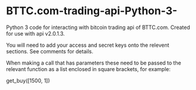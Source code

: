 # BTTC.com-trading-api-Python-3-
Python 3 code for interacting with bitcoin trading api of BTTC.com.  Created for use with api v2.0.1.3.

You will need to add your access and secret keys onto the relevent sections.  See comments for details. 

When making a call that has parameters these need to be passed to the relevant function as a list enclosed in square brackets, for example:

get_buy([1500, 1])
